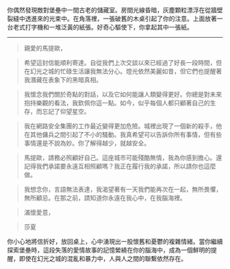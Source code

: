 你偶然發現敵對堡壘中一間古老的儲藏室。房間光線昏暗，灰塵顆粒漂浮在從牆壁裂縫中透進來的光束中。在角落裡，一張破舊的木桌引起了你的注意。上面放著一台老式打字機和一堆泛黃的紙張。好奇心驅使下，你拿起其中一張紙。

---

> 親愛的馬提歐，

> 希望這封信能順利寄達。自從我們上次交談以來已經過了好長一段時間，但在幻光之城的忙碌生活讓我無法分心。燈光依然美麗如昔，但它們也提醒著我潛藏在表象下的黑暗真相。

> 我懷念我們關於奇點的對話，以及它如何能讓人類變得更好。你總是對未來抱持樂觀的看法，我欽佩你這一點。如今，似乎每個人都只顧著自己的生存，而忘記了仰望星空。

> 我在網路安全集團的工作最近變得更加危險。城裡出現了一個新的殺手，他在其他傭兵之間引起了不小的騷動。我真希望可以告訴你所有事情，但有些事情還是不說為妙。你了解得越少，就越安全。

> 馬提歐，請務必照顧好自己。這座城市可能殘酷無情，我為你感到擔心。還記得我們承諾要永遠互相照顧嗎？我正在履行我的承諾，所以請你也這麼做。

> 我想念你，言語無法表達，我渴望著有一天我們能再次在一起，無所畏懼，無所顧忌。在那之前，請知道你永遠在我心中，在我腦海裡。

> 滿懷愛意，

> 莎夏

你小心地將信折好，放回桌上，心中湧現出一股懷舊和憂鬱的複雜情緒。當你繼續探索堡壘時，這段失落的愛情故事的記憶縈繞在你的腦海中，成為一個鮮明的提醒，即使在幻光之城的混亂和暴力中，人與人之間的聯繫依然存在。
